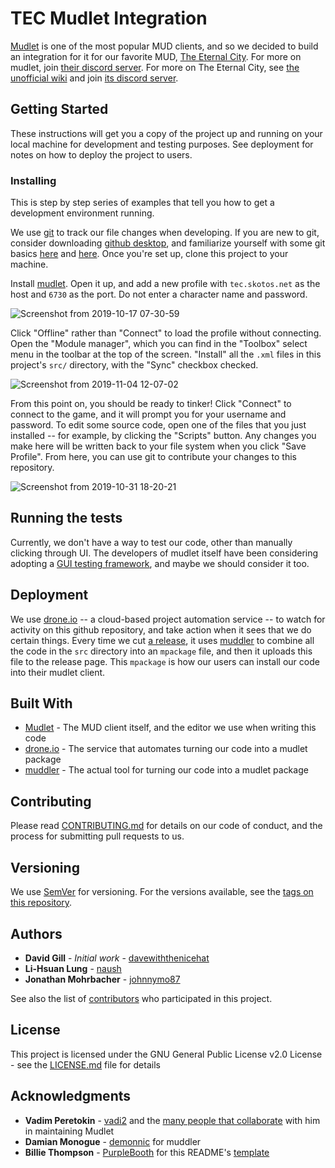 # TEC Mudlet Integration

[Mudlet](https://www.mudlet.org/) is one of the most popular MUD clients, and so we decided to build an integration for it for our favorite MUD, [The Eternal City](https://www.skotos.net/games/eternal-city/). For more on mudlet, join [their discord server](https://discord.gg/kuYvMQ9). For more on The Eternal City, see [the unofficial wiki](http://eternal-city.wikidot.com/) and join [its discord server](https://discord.gg/fevBA8j).

## Getting Started

These instructions will get you a copy of the project up and running on your local machine for development and testing purposes. See deployment for notes on how to deploy the project to users.

### Installing

This is step by step series of examples that tell you how to get a development environment running.

We use [git](https://hackernoon.com/understanding-git-fcffd87c15a3) to track our file changes when developing. If you are new to git, consider downloading [github desktop](https://desktop.github.com/), and familiarize yourself with some git basics [here](https://hackernoon.com/understanding-git-fcffd87c15a3) and [here](https://hackernoon.com/understanding-git-2-81feb12b8b26). Once you're set up, clone this project to your machine.

Install [mudlet](https://www.mudlet.org/download/). Open it up, and add a new profile with `tec.skotos.net` as the host and `6730` as the port. Do not enter a character name and password.

![Screenshot from 2019-10-17 07-30-59](https://user-images.githubusercontent.com/3466499/67005268-38d67580-f0b0-11e9-9660-70ecffb995b7.png)

Click "Offline" rather than "Connect" to load the profile without connecting. Open the "Module manager", which you can find in the "Toolbox" select menu in the toolbar at the top of the screen. "Install" all the `.xml` files in this project's `src/` directory, with the "Sync" checkbox checked.

![Screenshot from 2019-11-04 12-07-02](https://user-images.githubusercontent.com/3466499/68141492-a3364500-fefb-11e9-9028-b059a4e168f1.png)

From this point on, you should be ready to tinker! Click "Connect" to connect to the game, and it will prompt you for your username and password. To edit some source code, open one of the files that you just installed -- for example, by clicking the "Scripts" button. Any changes you make here will be written back to your file system when you click "Save Profile". From here, you can use git to contribute your changes to this repository.

![Screenshot from 2019-10-31 18-20-21](https://user-images.githubusercontent.com/3466499/67990077-2b220380-fc0b-11e9-913d-79bee6ecc008.png)

## Running the tests

Currently, we don't have a way to test our code, other than manually clicking through UI. The developers of mudlet itself have been considering adopting a [GUI testing framework](https://www.froglogic.com/squish/), and maybe we should consider it too.

## Deployment

We use [drone.io](https://drone.io) -- a cloud-based project automation service -- to watch for activity on this github repository, and take action when it sees that we do certain things. Every time we cut [a release](https://github.com/TheEternalCitizens/mudlet-integration/releases), it uses [muddler](https://github.com/demonnic/muddler) to combine all the code in the `src` directory into an `mpackage` file, and then it uploads this file to the release page. This `mpackage` is how our users can install our code into their mudlet client.

## Built With

* [Mudlet](https://github.com/mudlet/mudlet) - The MUD client itself, and the editor we use when writing this code
* [drone.io](https://drone.io) - The service that automates turning our code into a mudlet package
* [muddler](https://github.com/demonnic/muddler) - The actual tool for turning our code into a mudlet package

## Contributing

Please read [CONTRIBUTING.md](https://github.com/TheEternalCitizens/mudlet-integration/blob/master/CONTRIBUTING.md) for details on our code of conduct, and the process for submitting pull requests to us.

## Versioning

We use [SemVer](http://semver.org/) for versioning. For the versions available, see the [tags on this repository](https://github.com/TheEternalCitizens/mudlet-integration/tags).

## Authors

* **David Gill** - *Initial work* - [davewiththenicehat](https://github.com/davewiththenicehat)
* **Li-Hsuan Lung** - [naush](https://github.com/naush)
* **Jonathan Mohrbacher** - [johnnymo87](https://github.com/johnnymo87)

See also the list of [contributors](https://github.com/TheEternalCitizens/mudlet-integration/contributors) who participated in this project.

## License

This project is licensed under the GNU General Public License v2.0 License - see the [LICENSE.md](https://github.com/TheEternalCitizens/mudlet-integration/blob/master/LICENSE.md) file for details

## Acknowledgments

* **Vadim Peretokin** - [vadi2](https://github.com/vadi2) and the [many people that collaborate](https://github.com/Mudlet/Mudlet/contributors) with him in maintaining Mudlet
* **Damian Monogue** - [demonnic](https://github.com/demonnic) for muddler
* **Billie Thompson** - [PurpleBooth](https://github.com/PurpleBooth) for this README's [template](https://gist.github.com/PurpleBooth/109311bb0361f32d87a2)
